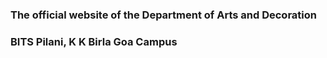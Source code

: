 ### The official website of the Department of Arts and Decoration
### BITS Pilani, K K Birla Goa Campus
